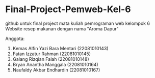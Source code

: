 # Final-Project-Pemweb-Kel-6
github untuk final project mata kuliah pemrograman web kelompok 6  
Website resep makanan dengan nama "Aroma Dapur"  

Anggota:
1. Kemas Alfin Yazi Bara Mentari (22081010143)  
2. Fatan Izzatur Rahman (22081010145)  
3. Galang Rizqian Falah (22081010148)  
4. Bryan Anantha Manggala (22081010164)  
5. Naufaldy Akbar Endhardin (22081010167)   


